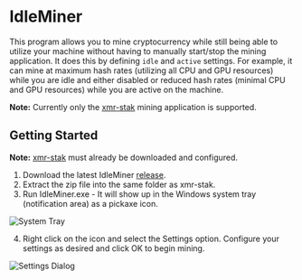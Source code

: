 # IdleMiner

This program allows you to mine cryptocurrency while still being able to utilize your machine without having to manually start/stop the mining application.
It does this by defining `idle` and `active` settings. For example, it can mine at maximum hash rates (utilizing all CPU and GPU resources) while you are idle
and either disabled or reduced hash rates (minimal CPU and GPU resources) while you are active on the machine.

**Note:** Currently only the [xmr-stak](https://github.com/fireice-uk/xmr-stak) mining application is supported.

## Getting Started

**Note:** [xmr-stak](https://github.com/fireice-uk/xmr-stak) must already be downloaded and configured.

1. Download the latest IdleMiner [release](https://github.com/devinbileck/IdleMiner/releases/latest).
2. Extract the zip file into the same folder as xmr-stak.
3. Run IdleMiner.exe - It will show up in the Windows system tray (notification area) as a pickaxe icon.

![System Tray](https://image.ibb.co/n5jL1d/Idle_Miner_System_Tray.png "System Tray")

4. Right click on the icon and select the Settings option. Configure your settings as desired and click OK to begin mining.

![Settings Dialog](https://image.ibb.co/d5ODMd/Idle_Miner_Settings.png "Settings Dialog")